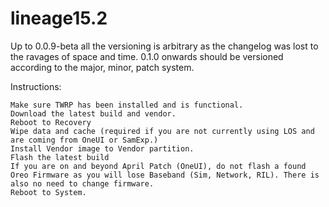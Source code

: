 # lineage15.2
Up to 0.0.9-beta all the versioning is arbitrary as the changelog was lost to the ravages of space and time. 0.1.0 onwards should be versioned according to the major, minor, patch system.

Instructions:

    Make sure TWRP has been installed and is functional.
    Download the latest build and vendor.
    Reboot to Recovery
    Wipe data and cache (required if you are not currently using LOS and are coming from OneUI or SamExp.)
    Install Vendor image to Vendor partition.
    Flash the latest build
    If you are on and beyond April Patch (OneUI), do not flash a found Oreo Firmware as you will lose Baseband (Sim, Network, RIL). There is also no need to change firmware.
    Reboot to System.
